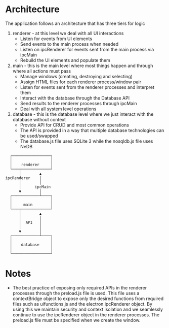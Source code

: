 # Architecture

The application follows an architecture that has three tiers for logic
1. renderer - at this level we deal with all UI interactions
    * Listen for events from UI elements
    * Send events to the main process when needed
    * Listen on ipcRenderer for events sent from the main process via ipcMain
    * Rebuild the UI elements and populate them
2. main - this is the main level where most things happen and through where all actions must pass
    * Manage windows (creating, destroying and selecting)
    * Assign HTML files for each renderer process/window pair
    * Listen for events sent from the renderer processes and interpret them
    * Interact with the database through the Database API
    * Send results to the renderer processes through ipcMain
    * Deal with all system level operations
3. database - this is the database level where we just interact with the database without context
    * Provide API for CRUD and most common operations
    * The API is provided in a way that multiple database technologies can be used/swapped
    * The database.js file uses SQLite 3 while the nosqldb.js file uses NeDB

  ```
    ┌─────────────────┐
    │                 │
    │    renderer     │
    └───┬─────────────┘
        │        ▲
ipcRenderer    │
        │        │
        │      ipcMain
        ▼        │
    ┌────────────┴────┐
    │                 │
    │     main        │
    └───┬─────────────┘
        │        ▲
        │        │
        │  API   │
        │        │
        ▼        │
    ┌────────────┴────┐
    │                 │
    │    database     │
    │                 │
    └─────────────────┘
```

# Notes
* The best practice of exposing only required APIs in the renderer processes through the preload.js file is used.
This file uses a contextBridge object to expose only the desired functions from required files such as uifunctions.js and the
electron.ipcRenderer object. By using this we maintain security and context isolation and we seamlessly continue to use the
ipcRenderer object in the renderer processes. The preload.js file must be specified when we create the window.





